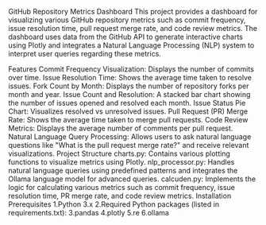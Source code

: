 GitHub Repository Metrics Dashboard
This project provides a dashboard for visualizing various GitHub repository metrics such as commit frequency, issue resolution time, pull request merge rate, and code review metrics. The dashboard uses data from the GitHub API to generate interactive charts using Plotly and integrates a Natural Language Processing (NLP) system to interpret user queries regarding these metrics.

Features
Commit Frequency Visualization: Displays the number of commits over time.
Issue Resolution Time: Shows the average time taken to resolve issues.
Fork Count by Month: Displays the number of repository forks per month and year.
Issue Count and Resolution: A stacked bar chart showing the number of issues opened and resolved each month.
Issue Status Pie Chart: Visualizes resolved vs unresolved issues.
Pull Request (PR) Merge Rate: Shows the average time taken to merge pull requests.
Code Review Metrics: Displays the average number of comments per pull request.
Natural Language Query Processing: Allows users to ask natural language questions like "What is the pull request merge rate?" and receive relevant visualizations.
Project Structure
charts.py: Contains various plotting functions to visualize metrics using Plotly.
nlp_processor.py: Handles natural language queries using predefined patterns and integrates the Ollama language model for advanced queries.
calcuden.py: Implements the logic for calculating various metrics such as commit frequency, issue resolution time, PR merge rate, and code review metrics.
Installation
Prerequisites
 1.Python 3.x
 2.Required Python packages (listed in requirements.txt):
 3.pandas
 4.plotly
 5.re
 6.ollama